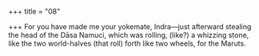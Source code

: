 +++
title = "08"

+++
For you have made me your yokemate, Indra—just afterward stealing the  head of the Dāsa Namuci,
which was rolling, (like?) a whizzing stone, like the two world-halves  (that roll) forth like two wheels, for the Maruts.
